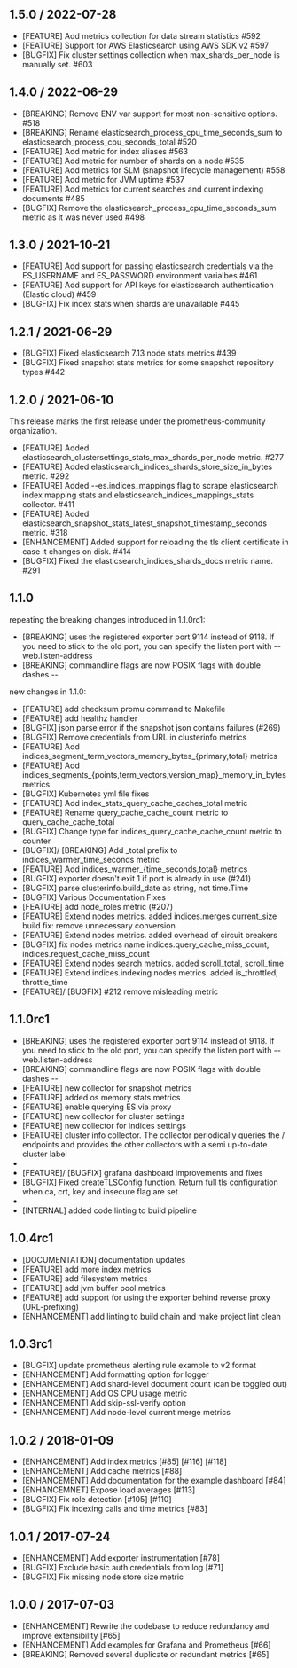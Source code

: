 ## 1.5.0 / 2022-07-28

* [FEATURE] Add metrics collection for data stream statistics #592
* [FEATURE] Support for AWS Elasticsearch using AWS SDK v2 #597
* [BUGFIX] Fix cluster settings collection when max_shards_per_node is manually set. #603

## 1.4.0 / 2022-06-29

* [BREAKING] Remove ENV var support for most non-sensitive options. #518
* [BREAKING] Rename elasticsearch_process_cpu_time_seconds_sum to elasticsearch_process_cpu_seconds_total #520
* [FEATURE] Add metric for index aliases #563
* [FEATURE] Add metric for number of shards on a node #535
* [FEATURE] Add metrics for SLM (snapshot lifecycle management) #558
* [FEATURE] Add metric for JVM uptime #537
* [FEATURE] Add metrics for current searches and current indexing documents #485
* [BUGFIX] Remove the elasticsearch_process_cpu_time_seconds_sum metric as it was never used #498

## 1.3.0 / 2021-10-21

* [FEATURE] Add support for passing elasticsearch credentials via the ES_USERNAME and ES_PASSWORD environment varialbes #461
* [FEATURE] Add support for API keys for elasticsearch authentication (Elastic cloud) #459
* [BUGFIX] Fix index stats when shards are unavailable #445

## 1.2.1 / 2021-06-29

* [BUGFIX] Fixed elasticsearch 7.13 node stats metrics #439
* [BUGFIX] Fixed snapshot stats metrics for some snapshot repository types #442

## 1.2.0 / 2021-06-10

This release marks the first release under the prometheus-community organization.

* [FEATURE] Added elasticsearch_clustersettings_stats_max_shards_per_node metric. #277
* [FEATURE] Added elasticsearch_indices_shards_store_size_in_bytes metric. #292
* [FEATURE] Added --es.indices_mappings flag to scrape elasticsearch index mapping stats and elasticsearch_indices_mappings_stats collector. #411
* [FEATURE] Added elasticsearch_snapshot_stats_latest_snapshot_timestamp_seconds metric. #318
* [ENHANCEMENT] Added support for reloading the tls client certificate in case it changes on disk. #414
* [BUGFIX] Fixed the elasticsearch_indices_shards_docs metric name. #291

## 1.1.0

repeating the breaking changes introduced in 1.1.0rc1:
* [BREAKING] uses the registered exporter port 9114 instead of 9118. If you need to stick to the old port, you can specify the listen port with --web.listen-address
* [BREAKING] commandline flags are now POSIX flags with double dashes --

new changes in 1.1.0:
* [FEATURE] add checksum promu command to Makefile
* [FEATURE] add healthz handler
* [BUGFIX] json parse error if the snapshot json contains failures (#269)
* [BUGFIX] Remove credentials from URL in clusterinfo metrics
* [FEATURE] Add indices_segment_term_vectors_memory_bytes_{primary,total} metrics
* [FEATURE] Add indices_segments_{points,term_vectors,version_map}_memory_in_bytes metrics
* [BUGFIX] Kubernetes yml file fixes
* [FEATURE] Add index_stats_query_cache_caches_total metric
* [FEATURE] Rename query_cache_cache_count metric to query_cache_cache_total
* [BUGFIX] Change type for indices_query_cache_cache_count metric to counter
* [BUGFIX]/ [BREAKING] Add _total prefix to indices_warmer_time_seconds metric
* [FEATURE] Add indices_warmer_{time_seconds,total} metrics
* [BUGFIX] exporter doesn't exit 1 if port is already in use (#241)
* [BUGFIX] parse clusterinfo.build_date as string, not time.Time
* [BUGFIX] Various Documentation Fixes
* [FEATURE] add node_roles metric (#207)
* [FEATURE] Extend nodes metrics. added indices.merges.current_size
build fix: remove unnecessary conversion
* [FEATURE] Extend nodes metrics. added overhead of circuit breakers
* [BUGFIX] fix nodes metrics name indices.query_cache_miss_count, indices.request_cache_miss_count
* [FEATURE] Extend nodes search metrics. added scroll_total, scroll_time
* [FEATURE] Extend indices.indexing nodes metrics. added is_throttled, throttle_time
* [FEATURE]/ [BUGFIX] #212 remove misleading metric

## 1.1.0rc1

* [BREAKING] uses the registered exporter port 9114 instead of 9118. If you need to stick to the old port, you can specify the listen port with --web.listen-address
* [BREAKING] commandline flags are now POSIX flags with double dashes --
* [FEATURE] new collector for snapshot metrics
* [FEATURE] added os memory stats metrics
* [FEATURE] enable querying ES via proxy
* [FEATURE] new collector for cluster settings
* [FEATURE] new collector for indices settings
* [FEATURE] cluster info collector. The collector periodically queries the / endpoints and provides the other collectors with a semi up-to-date cluster label
*
* [FEATURE]/ [BUGFIX] grafana dashboard improvements and fixes
* [BUGFIX] Fixed createTLSConfig function. Return full tls configuration when ca, crt, key and insecure flag are set
*
* [INTERNAL] added code linting to build pipeline

## 1.0.4rc1

* [DOCUMENTATION] documentation updates
* [FEATURE] add more index metrics
* [FEATURE] add filesystem metrics
* [FEATURE] add jvm buffer pool metrics
* [FEATURE] add support for using the exporter behind reverse proxy (URL-prefixing)
* [ENHANCEMENT] add linting to build chain and make project lint clean

## 1.0.3rc1

* [BUGFIX] update prometheus alerting rule example to v2 format
* [ENHANCEMENT] Add formatting option for logger
* [ENHANCEMENT] Add shard-level document count (can be toggled out)
* [ENHANCEMENT] Add OS CPU usage metric
* [ENHANCEMENT] Add skip-ssl-verify option
* [ENHANCEMENT] Add node-level current merge metrics

## 1.0.2 / 2018-01-09

* [ENHANCEMENT] Add index metrics [#85] [#116] [#118]
* [ENHANCEMENT] Add cache metrics [#88]
* [ENHANCEMENT] Add documentation for the example dashboard [#84]
* [ENHANCEMNET] Expose load averages [#113]
* [BUGFIX] Fix role detection [#105] [#110]
* [BUGFIX] Fix indexing calls and time metrics [#83]

## 1.0.1 / 2017-07-24

* [ENHANCEMENT] Add exporter instrumentation [#78]
* [BUGFIX] Exclude basic auth credentials from log [#71]
* [BUGFIX] Fix missing node store size metric

## 1.0.0 / 2017-07-03

* [ENHANCEMENT] Rewrite the codebase to reduce redundancy and improve extensibility [#65]
* [ENHANCEMENT] Add examples for Grafana and Prometheus [#66]
* [BREAKING] Removed several duplicate or redundant metrics [#65]
